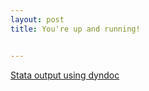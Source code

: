 ```yaml
---
layout: post
title: You're up and running!


---
```


[Stata output using dyndoc](/stata/hpidyndoc1.html "Stata dyndoc output")
